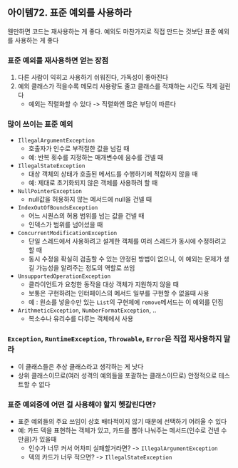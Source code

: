 ## 아이템72. 표준 예외를 사용하라

웬만하면 코드는 재사용하는 게 좋다. 예외도 마찬가지로 직접 만드는 것보단 표준 예외를 사용하는 게 좋다

### 표준 예외를 재사용하면 얻는 장점

1. 다른 사람이 익히고 사용하기 쉬워진다, 가독성이 좋아진다
2. 예외 클래스가 적을수록 메모리 사용량도 줄고 클래스를 적재하는 시간도 적게 걸린다
   - 예외는 직렬화할 수 있다 -> 직렬화엔 많은 부담이 따른다

### 많이 쓰이는 표준 예외

- `IllegalArgumentException`
  - 호출자가 인수로 부적절한 값을 넘길 때
  - 예: 반복 횟수를 지정하는 매개변수에 음수를 건넬 때
- `IllegalStateException`
  - 대상 객체의 상태가 호출된 메서드를 수행하기에 적합하지 않을 때
  - 예: 제대로 초기화되지 않은 객체를 사용하려 할 때
- `NullPointerException`
  - null값을 허용하지 않는 메서드에 null을 건넬 때
- `IndexOutOfBoundsException`
  - 어느 시퀀스의 허용 범위를 넘는 값을 건넬 때
  - 인덱스가 범위를 넘어섰을 때
- `ConcurrentModificationException`
  - 단일 스레드에서 사용하려고 설계한 객체를 여러 스레드가 동시에 수정하려고 할 때
  - 동시 수정을 확실히 검출할 수 있는 안정된 방법이 없으니, 이 예외는 문제가 생길 가능성을 알려주는 정도의 역할로 쓰임
- `UnsupportedOperationException`
  - 클라이언트가 요청한 동작을 대상 객체가 지원하지 않을 때
  - 보통은 구현하려는 인터페이스의 메서드 일부를 구현할 수 없을때 사용
  - 예 : 원소를 넣을수만 있는 `List`의 구현체에 `remove`메서드는 이 예외를 던짐
- `ArithmeticException`, `NumberFormatException`, ..
  - 복소수나 유리수를 다루는 객체에서 사용

### `Exception`, `RuntimeException`, `Throwable`, `Error`은 직접 재사용하지 말라

- 이 클래스들은 추상 클래스라고 생각하는 게 낫다
- 상위 클래스이므로(여러 성격의 예외들을 포괄하는 클래스이므로) 안정적으로 테스트할 수 없다

### 표준 예외중에 어떤 걸 사용해야 할지 헷갈린다면?

- 표준 예외들의 주요 쓰임이 상호 배타적이지 않기 때문에 선택하기 어려울 수 있다
- 예: 카드 덱을 표현하는 객체가 있고, 카드를 뽑아 나눠주는 메서드(인수로 건넨 수만큼)가 있을때
  - 인수가 너무 커서 어차피 실패할거라면? -> `IllegalArgumentException`
  - 덱의 카드가 너무 적으면? -> `IllegalStateException`